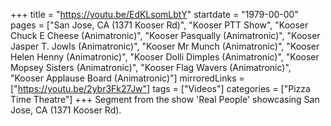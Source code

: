 +++
title = "https://youtu.be/EdKLsomLbtY"
startdate = "1979-00-00"
pages = ["San Jose, CA (1371 Kooser Rd)", "Kooser PTT Show", "Kooser Chuck E Cheese (Animatronic)", "Kooser Pasqually (Animatronic)", "Kooser Jasper T. Jowls (Animatronic)", "Kooser Mr Munch (Animatronic)", "Kooser Helen Henny (Animatronic)", "Kooser Dolli Dimples (Animatronic)", "Kooser Mopsey Sisters (Animatronic)", "Kooser Flag Wavers (Animatronic)", "Kooser Applause Board (Animatronic)"]
mirroredLinks = ["https://youtu.be/2ybr3Fk27Jw"]
tags = ["Videos"]
categories = ["Pizza Time Theatre"]
+++
Segment from the show 'Real People' showcasing San Jose, CA (1371 Kooser Rd). 
